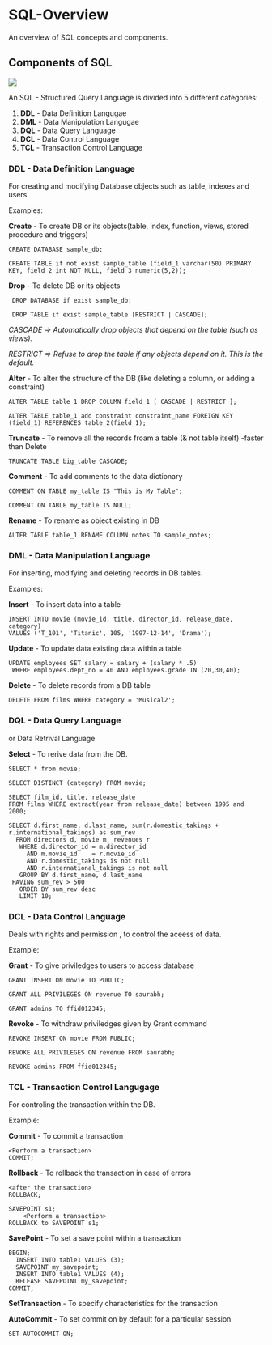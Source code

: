 # SQL-Overview
An overview of SQL concepts and components.

## Components of SQL 

<img src="https://user-images.githubusercontent.com/67065902/99171443-1c53a500-26d7-11eb-86ba-f4fe6fad8389.jpg" />

An SQL - Structured Query Language is divided into 5 different categories:

  1. <b>DDL</b> - Data Definition Langugae
  2. <b>DML</b> - Data Manipulation Langugae
  3. <b>DQL</b> - Data Query Language
  4. <b>DCL</b> - Data Control Language
  5. <b>TCL</b> - Transaction Control Language

### DDL - Data Definition Language

For creating and modifying Database objects such as table, indexes and users.

  Examples:
  
  <b>Create</b> - To create DB or its objects(table, index, function, views, stored procedure and triggers)
  
    CREATE DATABASE sample_db;
    
    CREATE TABLE if not exist sample_table (field_1 varchar(50) PRIMARY KEY, field_2 int NOT NULL, field_3 numeric(5,2));
      
  <b>Drop</b>   - To delete DB or its objects
  
     DROP DATABASE if exist sample_db;
     
     DROP TABLE if exist sample_table [RESTRICT | CASCADE];
     
   <i>CASCADE => Automatically drop objects that depend on the table (such as views).</i>
   
   <i>RESTRICT => Refuse to drop the table if any objects depend on it. This is the default.</i>
     
  <b>Alter</b>  - To alter the structure of the DB (like deleting a column, or adding a constraint)
  
    ALTER TABLE table_1 DROP COLUMN field_1 [ CASCADE | RESTRICT ];
    
    ALTER TABLE table_1 add constraint constraint_name FOREIGN KEY (field_1) REFERENCES table_2(field_1);
    
  <b>Truncate</b> - To remove all the records froam a table (& not table itself) -faster than Delete
  
    TRUNCATE TABLE big_table CASCADE;
    
  <b>Comment</b> - To add comments to the data dictionary 
  
    COMMENT ON TABLE my_table IS "This is My Table";
    
    COMMENT ON TABLE my_table IS NULL;
    
  <b>Rename</b>  - To rename as object existing in DB
  
    ALTER TABLE table_1 RENAME COLUMN notes TO sample_notes;
    
  
### DML - Data Manipulation Language

  For inserting, modifying and deleting records in DB tables.

  Examples:
  
  <b>Insert</b> - To insert data into a table
  
    INSERT INTO movie (movie_id, title, director_id, release_date, category)
    VALUES ('T_101', 'Titanic', 105, '1997-12-14', 'Drama');
    
  <b>Update</b> - To update data existing data within a table
  
    UPDATE employees SET salary = salary + (salary * .5)
     WHERE employees.dept_no = 40 AND employees.grade IN (20,30,40);
  
  <b>Delete</b> - To delete records from a DB table
  
    DELETE FROM films WHERE category = 'Musical2';
    
    
### DQL - Data Query Language

  or Data Retrival Language
  
  <b>Select</b> - To rerive data from the DB.
  
    SELECT * from movie;
    
    SELECT DISTINCT (category) FROM movie;
    
    SELECT film_id, title, release_date
    FROM films WHERE extract(year from release_date) between 1995 and 2000;
    
    SELECT d.first_name, d.last_name, sum(r.domestic_takings + r.international_takings) as sum_rev
      FROM directors d, movie m, revenues r
	   WHERE d.director_id = m.director_id
	     AND m.movie_id    = r.movie_id
	     AND r.domestic_takings is not null
	     AND r.international_takings is not null
	   GROUP BY d.first_name, d.last_name
     HAVING sum_rev > 500
	   ORDER BY sum_rev desc
	   LIMIT 10;
  
### DCL - Data Control Language

  Deals with rights and permission , to control the aceess of data.
  
  Example:
  
  <b>Grant</b>   - To give priviledges to users to access database
  
    GRANT INSERT ON movie TO PUBLIC;
  
    GRANT ALL PRIVILEGES ON revenue TO saurabh;
    
    GRANT admins TO ffid012345;
    
  <b>Revoke</b>  - To withdraw priviledges given by Grant command
  
    REVOKE INSERT ON movie FROM PUBLIC;
    
    REVOKE ALL PRIVILEGES ON revenue FROM saurabh;
    
    REVOKE admins FROM ffid012345;

### TCL - Transaction Control Langugage 

  For controling the transaction within the DB.
  
  Example:
  
  <b>Commit</b>   - To commit a transaction
  
    <Perform a transaction>
    COMMIT;
    
  <b>Rollback</b> - To rollback the transaction in case of errors
  
    <after the transaction>
    ROLLBACK;
    
    SAVEPOINT s1;
        <Perform a transaction>
    ROLLBACK to SAVEPOINT s1;
  
  <b>SavePoint</b> - To set a save point within a transaction
  
    BEGIN;
      INSERT INTO table1 VALUES (3);
      SAVEPOINT my_savepoint;
      INSERT INTO table1 VALUES (4);
      RELEASE SAVEPOINT my_savepoint;
    COMMIT;
  
  <b>SetTransaction</b> - To specify characteristics for the transaction
  
  <b>AutoCommit</b> - To set commit on by default for a particular session
  
    SET AUTOCOMMIT ON;

